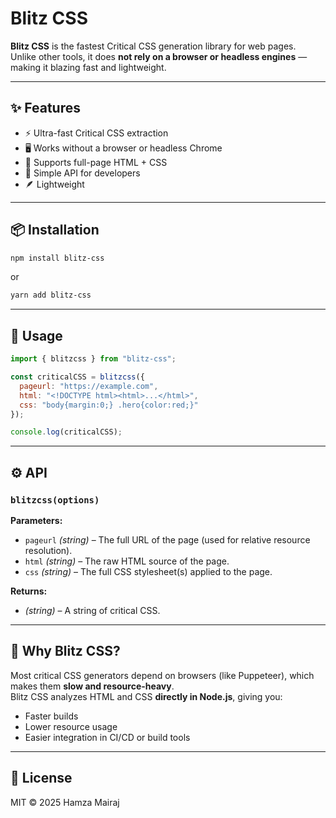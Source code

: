 # Blitz CSS

**Blitz CSS** is the fastest Critical CSS generation library for web pages.  
Unlike other tools, it does **not rely on a browser or headless engines** — making it blazing fast and lightweight.  

---

## ✨ Features
- ⚡ Ultra-fast Critical CSS extraction
- 🖥️ Works without a browser or headless Chrome
- 📄 Supports full-page HTML + CSS
- 🧩 Simple API for developers
- 🪶 Lightweight

---

## 📦 Installation
```bash
npm install blitz-css
```

or 
```bash
yarn add blitz-css
```

---

## 🔧 Usage
```js
import { blitzcss } from "blitz-css";

const criticalCSS = blitzcss({
  pageurl: "https://example.com",
  html: "<!DOCTYPE html><html>...</html>",
  css: "body{margin:0;} .hero{color:red;}"
});

console.log(criticalCSS);
```

---

## ⚙️ API

### `blitzcss(options)`

**Parameters:**
- `pageurl` *(string)* – The full URL of the page (used for relative resource resolution).
- `html` *(string)* – The raw HTML source of the page.
- `css` *(string)* – The full CSS stylesheet(s) applied to the page.

**Returns:**
- *(string)* – A string of critical CSS.

---

## 📌 Why Blitz CSS?
Most critical CSS generators depend on browsers (like Puppeteer), which makes them **slow and resource-heavy**.  
Blitz CSS analyzes HTML and CSS **directly in Node.js**, giving you:
- Faster builds
- Lower resource usage
- Easier integration in CI/CD or build tools

---

## 📄 License
MIT © 2025 Hamza Mairaj
